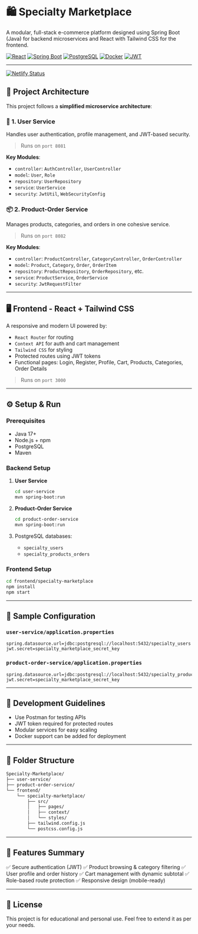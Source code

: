 # 🛍️ Specialty Marketplace

A modular, full-stack e-commerce platform designed using Spring Boot (Java) for backend microservices and React with Tailwind CSS for the frontend.

[![React](https://img.shields.io/badge/React-18.2.0-%2361DAFB?logo=react)](https://reactjs.org/)
[![Spring Boot](https://img.shields.io/badge/Spring%20Boot-3.1.5-%236DB33F?logo=spring)](https://spring.io/projects/spring-boot)
[![PostgreSQL](https://img.shields.io/badge/PostgreSQL-16.0-%23316192?logo=postgresql)](https://www.postgresql.org/)
[![Docker](https://img.shields.io/badge/Docker-24.0.7-%232496ED?logo=docker)](https://www.docker.com/)
[![JWT](https://img.shields.io/badge/JWT-Auth-%23000000?logo=jsonwebtokens)](https://jwt.io/)

---
[![Netlify Status](https://api.netlify.com/api/v1/badges/07330990-2978-4619-9ada-133ee40fb75a/deploy-status)](https://app.netlify.com/projects/specalitymarketplace/deploys)


## 🧱 Project Architecture

This project follows a **simplified microservice architecture**:

### 🔐 1. User Service

Handles user authentication, profile management, and JWT-based security.

> Runs on `port 8081`

**Key Modules**:

* `controller`: `AuthController`, `UserController`
* `model`: `User`, `Role`
* `repository`: `UserRepository`
* `service`: `UserService`
* `security`: `JwtUtil`, `WebSecurityConfig`

### 📦 2. Product-Order Service

Manages products, categories, and orders in one cohesive service.

> Runs on `port 8082`

**Key Modules**:

* `controller`: `ProductController`, `CategoryController`, `OrderController`
* `model`: `Product`, `Category`, `Order`, `OrderItem`
* `repository`: `ProductRepository`, `OrderRepository`, etc.
* `service`: `ProductService`, `OrderService`
* `security`: `JwtRequestFilter`

---

## 🖥️ Frontend - React + Tailwind CSS

A responsive and modern UI powered by:

* `React Router` for routing
* `Context API` for auth and cart management
* `Tailwind CSS` for styling
* Protected routes using JWT tokens
* Functional pages: Login, Register, Profile, Cart, Products, Categories, Order Details

> Runs on `port 3000`

---

## ⚙️ Setup & Run

### Prerequisites

* Java 17+
* Node.js + npm
* PostgreSQL
* Maven

### Backend Setup

1. **User Service**

   ```bash
   cd user-service
   mvn spring-boot:run
   ```

2. **Product-Order Service**

   ```bash
   cd product-order-service
   mvn spring-boot:run
   ```

3. PostgreSQL databases:

   * `specialty_users`
   * `specialty_products_orders`

### Frontend Setup

```bash
cd frontend/specialty-marketplace
npm install
npm start
```

---

## 🔑 Sample Configuration

### `user-service/application.properties`

```properties
spring.datasource.url=jdbc:postgresql://localhost:5432/specialty_users
jwt.secret=specialty_marketplace_secret_key
```

### `product-order-service/application.properties`

```properties
spring.datasource.url=jdbc:postgresql://localhost:5432/specialty_products_orders
jwt.secret=specialty_marketplace_secret_key
```

---

## 🚧 Development Guidelines

* Use Postman for testing APIs
* JWT token required for protected routes
* Modular services for easy scaling
* Docker support can be added for deployment

---

## 📁 Folder Structure

```bash
Specialty-Marketplace/
├── user-service/
├── product-order-service/
└── frontend/
    └── specialty-marketplace/
        ├── src/
        │   ├── pages/
        │   ├── context/
        │   └── styles/
        ├── tailwind.config.js
        └── postcss.config.js
```

---

## 📌 Features Summary

✅ Secure authentication (JWT)
✅ Product browsing & category filtering
✅ User profile and order history
✅ Cart management with dynamic subtotal
✅ Role-based route protection
✅ Responsive design (mobile-ready)

---

## 📄 License

This project is for educational and personal use. Feel free to extend it as per your needs.
